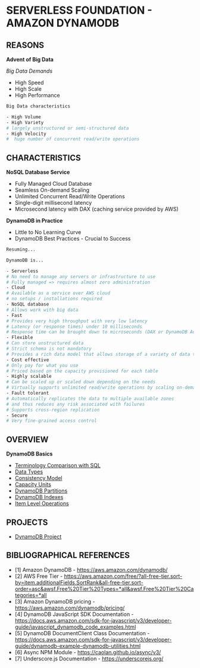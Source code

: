 # SERVERLESS FOUNDATION - AMAZON DYNAMODB

## REASONS

**Advent of Big Data**

*Big Data Demands*

- High Speed
- High Scale
- High Performance

```bash
Big Data characteristics

- High Volume
- High Variety
# largely unstructured or semi-structured data
- High Velocity
#  huge number of concurrent read/write operations
```

## CHARACTERISTICS

**NoSQL Database Service**

- Fully Managed Cloud Database
- Seamless On-demand Scaling
- Unlimited Concurrent Read/Write Operations
- Single-digit millisecond latency
- Microsecond latency with DAX (caching service provided by AWS)

**DynamoDB in Practice**

- Little to No Learning Curve
- DynamoDB Best Practices - Crucial to Success
<!-- Avoids over-spending for example -->

```bash
Resuming...

DynamoDB is...

- Serverless
# No need to manage any servers or infrastructure to use
# Fully managed => requires almost zero administration
- Cloud
# Available as a service over AWS cloud
# no setups / installations required
- NoSQL database
# Allows work with big data
- Fast
# Provides very high throughput with very low latency
# Latency (or response times) under 10 milliseconds
# Response time can be brought down to microseconds (DAX or DynamoDB Accelerator service)
- Flexible
# Can store unstructured data
# Strict schema is not mandatory
# Provides a rich data model that allows storage of a variety of data types
- Cost effective
# Only pay for what you use
# Priced based on the capacity provisioned for each table
- Highly scalable
# Can be scaled up or scaled down depending on the needs
# Virtually supports unlimited read/write operations by scaling on-demand
- Fault tolerant
# Automatically replicates the data to multiple available zones
# and thus reduces any risk associated with failures
# Supports cross-region replication
- Secure
# Very fine-grained access control
```

## OVERVIEW

**DynamoDB Basics**

- [Terminology Comparison with SQL](./Docs/Terminology.md)
- [Data Types](./Docs/DataTypes.md)
- [Consistency Model](./Docs/ConsistencyModel.md)
- [Capacity Units](./Docs/CapacityUnits.md)
- [DynamoDB Partitions](./Docs/DynamoDB_Partitions.md)
- [DynamoDB Indexes](./Docs/DynamoDB_Indexes.md)
- [Item Level Operations](./Docs/ItemLevelOperations.md)

## PROJECTS

- [DynamoDB Project](./dynamodb/)

## BIBLIOGRAPHICAL REFERENCES

- [1] Amazon DynamoDB - https://aws.amazon.com/dynamodb/
- [2] AWS Free Tier - https://aws.amazon.com/free/?all-free-tier.sort-by=item.additionalFields.SortRank&all-free-tier.sort-order=asc&awsf.Free%20Tier%20Types=*all&awsf.Free%20Tier%20Categories=*all
- [3] Amazon DynamoDB pricing - https://aws.amazon.com/dynamodb/pricing/
- [4] DynamoDB JavaScript SDK Documentation - https://docs.aws.amazon.com/sdk-for-javascript/v3/developer-guide/javascript_dynamodb_code_examples.html
- [5] DynamoDB DocumentClient Class Documentation - https://docs.aws.amazon.com/sdk-for-javascript/v3/developer-guide/dynamodb-example-dynamodb-utilities.html
- [6] Async NPM Module - https://caolan.github.io/async/v3/
- [7] Underscore.js Documentation - https://underscorejs.org/
